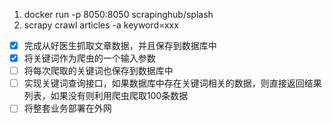 1. docker run -p 8050:8050 scrapinghub/splash
2. scrapy crawl articles -a keyword=xxx

- [x] 完成从好医生抓取文章数据，并且保存到数据库中
- [x] 将关键词作为爬虫的一个输入参数
- [ ] 将每次爬取的关键词也保存到数据库中
- [ ] 实现关键词查询接口，如果数据库中存在关键词相关的数据，则直接返回结果列表，如果没有则利用爬虫爬取100条数据
- [ ] 将整套业务部署在外网